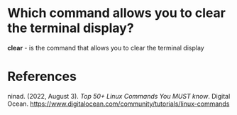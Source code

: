 # Which command allows you to clear the terminal display? 

**clear** - is the command that allows you to clear the terminal display





# References 
ninad. (2022, August 3). *Top 50+ Linux Commands You MUST know*. Digital Ocean. <https://www.digitalocean.com/community/tutorials/linux-commands> 
